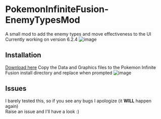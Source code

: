 # PokemonInfiniteFusion-EnemyTypesMod
A small mod to add the enemy types and move effectiveness to the UI \
Currently working on version 6.2.4
![image](https://github.com/user-attachments/assets/6a132cd2-156f-4e58-9872-138b0503ce7a)


## Installation
[Download here](https://github.com/Vizualyse/PokemonInfiniteFusion-EnemyTypesMod/zipball/main)
Copy the Data and Graphics files to the Pokemon Infinite Fusion install directory and replace when prompted
![image](https://github.com/user-attachments/assets/0b474051-f0b9-4418-8c0f-dc5f453ad152)

## Issues
I barely tested this, so if you see any bugs I apologize (it **WILL** happen again) \
Raise an issue and I'll have a look :)

